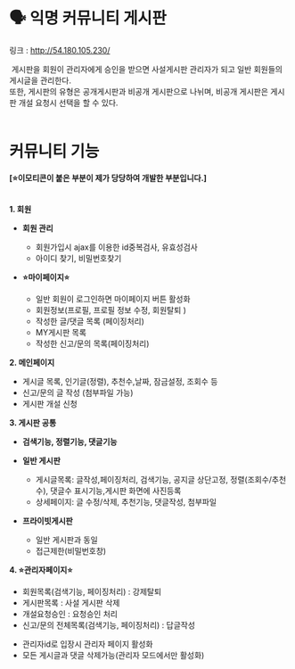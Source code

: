 
# 🗣 익명 커뮤니티 게시판

링크 : http://54.180.105.230/

&nbsp;게시판을 회원이 관리자에게 승인을 받으면 사설게시판 관리자가 되고 일반 회원들의 게시글을 관리한다.<br/>
또한, 게시판의 유형은 공개게시판과 비공개 게시판으로 나뉘며, 비공개 게시판은 게시판 개설 요청시 선택을 할 수 있다.<br/><br/>

# 커뮤니티 기능 <br/>
**[⭐이모티콘이 붙은 부분이 제가 당당하여 개발한 부분입니다.]**
<br/><br/>

**1. 회원**

- **회원 관리**
  - 회원가입시 ajax를 이용한 id중복검사, 유효성검사
  - 아이디 찾기, 비밀번호찾기

- **⭐마이페이지⭐**
    - 일반 회원이 로그인하면 마이페이지 버튼 활성화   
    - 회원정보(프로필, 프로필 정보 수정, 회원탈퇴 )
    - 작성한 글/댓글 목록 (페이징처리)
    - MY게시판 목록
    - 작성한 신고/문의 목록(페이징처리)

**2. 메인페이지**
- 게시글 목록, 인기글(정렬), 추천수,날짜, 잠금설정, 조회수 등<br/>
- 신고/문의 글 작성 (첨부파일 가능)
- 게시판 개설 신청

**3. 게시판 공통**<br/>
- **검색기능, 정렬기능, 댓글기능** 

- **일반 게시판**
  - 게시글목록: 글작성,페이징처리, 검색기능, 공지글 상단고정, 정렬(조회수/추천수), 댓글수 표시기능,게시판 화면에 사진등록
  - 상세페이지: 글 수정/삭제, 추천기능, 댓글작성, 첨부파일

- **프라이빗게시판**
  - 일반 게시판과 동일
  - 접근제한(비밀번호창)

**4. ⭐관리자페이지⭐**
  - 회원목록(검색기능, 페이징처리) : 강제탈퇴
  - 게시판목록 : 사설 게시판 삭제
  - 개설요청승인 : 요청승인 처리
  - 신고/문의 전체목록(검색기능, 페이징처리) : 답글작성

* 관리자id로 입장시 관리자 페이지 활성화
* 모든 게시글과 댓글 삭제가능(관리자 모드에서만 활성화)
